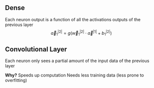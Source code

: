 ## Dense
Each neuron output is a function of all the activations outputs of the previous layer
$$\vec{a}^{|2|}_1 = g(\vec{w}^{|2|}_1\cdot\vec{a}^{|1|}+b^{|2|}_1)$$
## Convolutional Layer
Each neuron only sees a partial amount of the input data of the previous layer

**Why?**
Speeds up computation
Needs less training data (less prone to overfitting)
